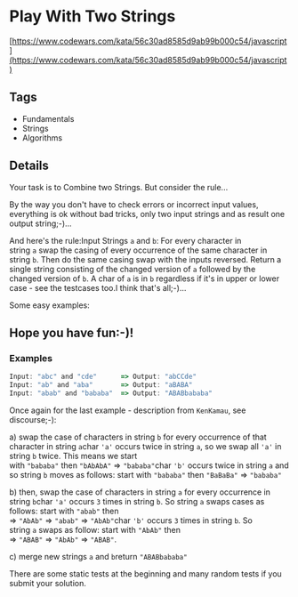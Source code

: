 # Play With Two Strings

[https://www.codewars.com/kata/56c30ad8585d9ab99b000c54/javascript](https://www.codewars.com/kata/56c30ad8585d9ab99b000c54/javascript)

## Tags

- Fundamentals
- Strings
- Algorithms

## Details

Your task is to Combine two Strings. But consider the rule...

By the way you don't have to check errors or incorrect input values, everything is ok without bad tricks, only two input strings and as result one output string;-)...

And here's the rule:Input Strings `a` and `b`: For every character in string `a` swap the casing of every occurrence of the same character in string `b`. Then do the same casing swap with the inputs reversed. Return a single string consisting of the changed version of `a` followed by the changed version of `b`. A char of `a` is in `b` regardless if it's in upper or lower case - see the testcases too.I think that's all;-)...

Some easy examples:

## Hope you have fun:-)!

### Examples

```jsx
Input: "abc" and "cde"      => Output: "abCCde"
Input: "ab" and "aba"       => Output: "aBABA"
Input: "abab" and "bababa"  => Output: "ABABbababa"
```

Once again for the last example - description from `KenKamau`, see discourse;-):

a) swap the case of characters in string `b` for every occurrence of that character in string `a`char `'a'` occurs twice in string `a`, so we swap all `'a'` in string `b` twice. This means we start with `"bababa"` then `"bAbAbA"` => `"bababa"`char `'b'` occurs twice in string `a` and so string `b` moves as follows: start with `"bababa"` then `"BaBaBa"` => `"bababa"`

b) then, swap the case of characters in string `a` for every occurrence in string `b`char `'a'` occurs `3` times in string `b`. So string `a` swaps cases as follows: start with `"abab"` then => `"AbAb"` => `"abab"` => `"AbAb"`char `'b'` occurs `3` times in string `b`. So string `a` swaps as follow: start with `"AbAb"` then => `"ABAB"` => `"AbAb"` => `"ABAB"`.

c) merge new strings `a` and `b`return `"ABABbababa"`

There are some static tests at the beginning and many random tests if you submit your solution.

